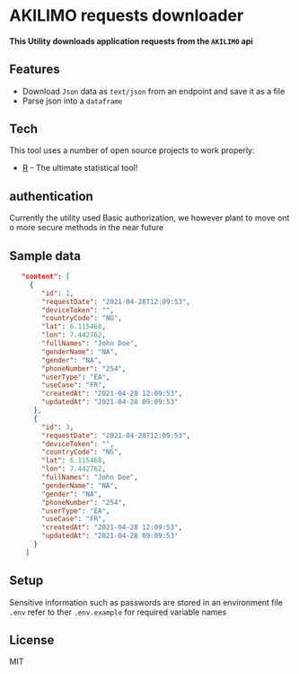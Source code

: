 # AKILIMO requests downloader

#### This Utility downloads application requests from the `AKILIMO` api

## Features

- Download `Json` data as `text/json` from an endpoint and save it as a file
- Parse json into a `dataframe`


## Tech

This tool uses a number of open source projects to work properly:

- [R](https://www.r-project.org/) - The ultimate statistical tool!

## authentication

Currently the utility used Basic authorization, we however plant to move ont o more secure methods in the near future

## Sample data



```json
   "content": [
     {
        "id": 1,
        "requestDate": "2021-04-28T12:09:53",
        "deviceToken": "",
        "countryCode": "NG",
        "lat": 6.115468,
        "lon": 7.442762,
        "fullNames": "John Doe",
        "genderName": "NA",
        "gender": "NA",
        "phoneNumber": "254",
        "userType": "EA",
        "useCase": "FR",
        "createdAt": "2021-04-28 12:09:53",
        "updatedAt": "2021-04-28 09:09:53"
      },
      {
        "id": 3,
        "requestDate": "2021-04-28T12:09:53",
        "deviceToken": "",
        "countryCode": "NG",
        "lat": 6.115468,
        "lon": 7.442762,
        "fullNames": "John Doe",
        "genderName": "NA",
        "gender": "NA",
        "phoneNumber": "254",
        "userType": "EA",
        "useCase": "FR",
        "createdAt": "2021-04-28 12:09:53",
        "updatedAt": "2021-04-28 09:09:53"
      }
    ]
```

## Setup

Sensitive information such as passwords are stored in an environment file `.env` refer to ther `.env.example` for required variable names

## License

MIT
